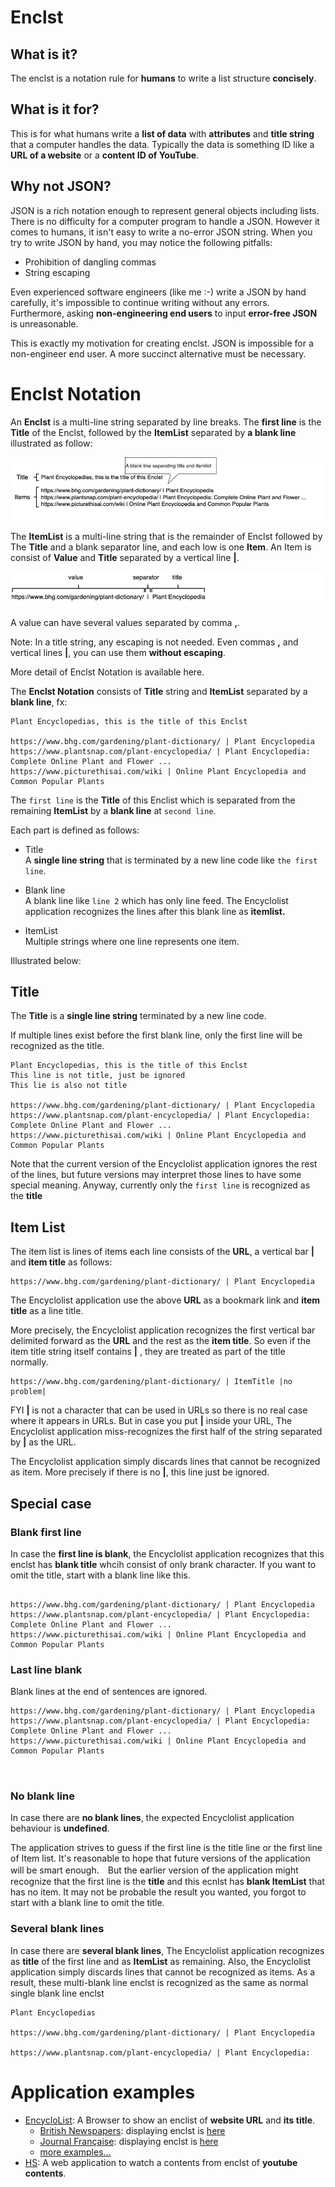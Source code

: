 # Enclst
## What is it?
The enclst is a notation rule for **humans** to write a list structure **concisely**.

## What is it for?
This is for what humans write a **list of data** with **attributes** and **title string** that a computer handles the data. Typically the data is something ID like a **URL of a website** or a **content ID of YouTube**. 

## Why not JSON?
JSON is a rich notation enough to represent general objects including lists. There is no difficulty for a computer program to handle a JSON. However it comes to humans, it isn't easy to write a no-error JSON string. When you try to write JSON by hand, you may notice the following pitfalls:

- Prohibition of dangling commas
- String escaping

Even experienced software engineers (like me :-) write a JSON by hand carefully, it's impossible to continue writing without any errors. Furthermore, asking **non-engineering end users** to input **error-free JSON** is unreasonable.

This is exactly my motivation for creating enclst. JSON is impossible for a non-engineer end user. A more succinct alternative must be necessary.

# Enclst Notation
An **Enclst** is a multi-line string separated by line breaks. The **first line** is the **Title** of the Enclst, followed by the **ItemList** separated by **a blank line** illustrated as follow:

![](draw.io/overallView/overallview.jpg)

The **ItemList** is a multi-line string that is the remainder of Enclst followed by The **Title** and a blank separator line, and each low is one **Item**. An Item is consist of **Value** and **Title** separated by a vertical line **|**.

![](draw.io/Item/Item.jpg)

A value can have several values separated by comma **,**.

Note: In a title string, any escaping is not needed. Even commas **,** and vertical lines **|**, you can use them **without escaping**.

More detail of Enclst Notation is available here.

The **Enclst Notation** consists of **Title** string and **ItemList** separated by a **blank line**, fx:

```
Plant Encyclopedias, this is the title of this Enclst

https://www.bhg.com/gardening/plant-dictionary/ | Plant Encyclopedia
https://www.plantsnap.com/plant-encyclopedia/ | Plant Encyclopedia: Complete Online Plant and Flower ...
https://www.picturethisai.com/wiki | Online Plant Encyclopedia and Common Popular Plants
```

The ``first line`` is the **Title** of this Enclist which is separated from the remaining **ItemList** by a **blank line** at ``second line``.

Each part is defined as follows:

- Title  
A **single line string** that is terminated by a new line code like ``the first line``.  


- Blank line  
A blank line like ``line 2`` which has only line feed. The Encyclolist application recognizes the lines after this blank line as **itemlist.**

- ItemList  
Multiple strings where one line represents one item.

Illustrated below:


## Title

The **Title** is a **single line string** terminated by a new line code.  

If multiple lines exist before the first blank line, only the first line will be recognized as the title. 

```
Plant Encyclopedias, this is the title of this Enclst
This line is not title, just be ignored
This lie is also not title

https://www.bhg.com/gardening/plant-dictionary/ | Plant Encyclopedia
https://www.plantsnap.com/plant-encyclopedia/ | Plant Encyclopedia: Complete Online Plant and Flower ...
https://www.picturethisai.com/wiki | Online Plant Encyclopedia and Common Popular Plants
```

Note that the current version of the Encyclolist application ignores the rest of the lines, but future versions may interpret those lines to have some special meaning. Anyway, currently only the ``first line`` is recognized as the **title**

## Item List
The item list is lines of items each line consists of the **URL**, a vertical bar **|** and **item title** as follows:

```
https://www.bhg.com/gardening/plant-dictionary/ | Plant Encyclopedia
```

The Encyclolist application use the above **URL** as a bookmark link and **item title** as a line title.

More precisely, the Encyclolist application recognizes the first vertical bar delimited forward as the **URL** and the rest as the **item title**. So even if the item title string itself contains **|** , they are treated as part of the title normally.

```
https://www.bhg.com/gardening/plant-dictionary/ | ItemTitle |no problem|
```

FYI **|** is not a character that can be used in URLs so there is no real case where it appears in URLs. But in case you put **|** inside your URL, The Encyclolist application miss-recognizes the first half of the string separated by **|** as the URL.

The Encyclolist application simply discards lines that cannot be recognized as item. More precisely if there is no **|**, this line just be ignored.

## Special case

### Blank first line
In case the **first line is blank**, the Encyclolist application recognizes that this enclst has **blank title** whcih consist of only brank character. If you want to omit the title, start with a blank line like this.

```

https://www.bhg.com/gardening/plant-dictionary/ | Plant Encyclopedia
https://www.plantsnap.com/plant-encyclopedia/ | Plant Encyclopedia: Complete Online Plant and Flower ...
https://www.picturethisai.com/wiki | Online Plant Encyclopedia and Common Popular Plants
```

### Last line blank
Blank lines at the end of sentences are ignored.
```
https://www.bhg.com/gardening/plant-dictionary/ | Plant Encyclopedia
https://www.plantsnap.com/plant-encyclopedia/ | Plant Encyclopedia: Complete Online Plant and Flower ...
https://www.picturethisai.com/wiki | Online Plant Encyclopedia and Common Popular Plants



```


### No blank line
In case there are **no blank lines**, the expected Encyclolist application behaviour is **undefined**. 

The application strives to guess if the first line is the title line or the first line of Item list. It's reasonable to hope that future versions of the application will be smart enough.　But the earlier version of the application might recognize that the first line is the **title** and this ecnlst has **blank ItemList** that has no item. It may not be probable the result you wanted, you forgot to start with a blank line to omit the title.

### Several blank lines
In case there are **several blank lines**, The Encyclolist application recognizes as **title** of the first line and as **ItemList** as remaining. Also, the Encyclolist application simply discards lines that cannot be recognized as items. As a result, these multi-blank line enclst is recognized as the same as normal single blank line enclst

```
Plant Encyclopedias

https://www.bhg.com/gardening/plant-dictionary/ | Plant Encyclopedia

https://www.plantsnap.com/plant-encyclopedia/ | Plant Encyclopedia:
```

# Application examples

- [EncycloList](https://encyclolist.uedasoft.com/): A Browser to show an enclist of **website URL** and **its title**.
  - [British Newspapers](https://encyclolist.uedasoft.com/list/https:%2F%2Fraw.githubusercontent.com%2FUedaTakeyuki%2FEncLst%2Fmain%2Fexamples%2FEncycloList%2Flang%2Fen%2Fnewspaper%2Fnewspaper.enclst): displaying enclst is [here](https://github.com/UedaTakeyuki/EncLst/blob/main/examples/EncycloList/lang/en/newspaper/newspaper.enclst)
  - [Journal Française](https://encyclolist.uedasoft.com/list/https:%2F%2Fraw.githubusercontent.com%2FUedaTakeyuki%2FEncLst%2Fmain%2Fexamples%2FEncycloList%2Flang%2Ffr%2Fjournal%2Fjournal.enclst): displaying enclst is [here](https://github.com/UedaTakeyuki/EncLst/blob/main/examples/EncycloList/lang/fr/journal/journal.enclst)
  - [more examples…](https://github.com/UedaTakeyuki/EncLst/wiki/EncycloList-example-pages)
- [HS](https://hs.uedasoft.com/channel2/home): A web application to watch a contents from enclst of **youtube contents**.
